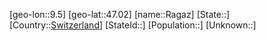 ﻿---
location: [47.02,9.5]
type: City
tags:
- geo/City


SpocWebEntityId: 33612
isDeleted: false
confidential: public

---
[geo-lon::9.5]
[geo-lat::47.02]
[name::Ragaz]
[State::]
[Country::[Switzerland](geo/Continent/Europe/Switzerland.md)]
[StateId::]
[Population::]
[Unknown::]

